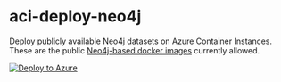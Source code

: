 # aci-deploy-neo4j
Deploy publicly available Neo4j datasets on Azure Container Instances. These are the public [Neo4j-based docker images](https://github.com/syedhassaanahmed/aci-deploy-neo4j/blob/master/azuredeploy.json#L8) currently allowed.

[![Deploy to Azure](http://azuredeploy.net/deploybutton.png)](https://azuredeploy.net/)